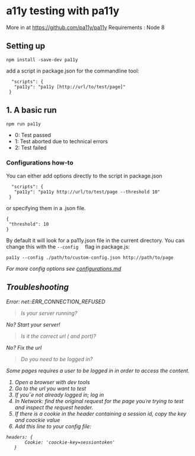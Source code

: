 # a11y testing with pa11y
More in  at https://github.com/pa11y/pa11y
Requirements : Node 8


## Setting up
 ```
 npm install -save-dev pa11y
  ```
  add a script in package.json for the commandline tool:
 ```
   "scripts": {
    "pa11y": "pa11y [http://url/to/test/page]"
  }
 ```
## 1. A basic run

 ```
 npm run pa11y
  ```
<ul>
<li>0: Test passed</li>
<li>1: Test aborted due to technical errors </li>
<li>2: Test failed</li>
</ul>  
  
  
### Configurations how-to
You can either add options directly to the script in package.json
 ```
   "scripts": {
    "pa11y": "pa11y http://url/to/test/page --threshold 10"
  }
 ```
 or specifying them in a .json file.
 ```
 {
  "threshold": 10
}
 ```
By default it will look for a pa11y.json file in the current directory. You can change this with the  ```--config  ``` flag in package.js:

```
pa11y --config ./path/to/custom-config.json http://path/to/page 
```

<em>For more config options see [configurations.md](configurations.md)


## Troubleshooting
Error: net::ERR_CONNECTION_REFUSED
>Is your server running?

No? Start your server!

>Is it the correct url ( and port)?

No? Fix the url

>Do you need to be logged in?

Some pages requires a user to be logged in in order to access the content.
<ol>
    <li>Open a browser with dev tools</li>
    <li>Go to the url you want to test</li>
    <li>If you´´e not already logged in; log in</li>
    <li>In Network: find the original request for the page you´re trying to test
        and inspect the request header.   
    </li>
    <li>If there is a cookie in the header containing a session id, copy the key and 
    coockie value</li>
    <li>Add this line to your config file:</li>
    
</ol>

```
headers: {
       Cookie: 'coockie-key=sessiontoken'
   }
``` 
